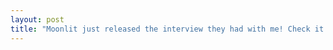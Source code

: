 ```yaml
---
layout: post
title: "Moonlit just released the interview they had with me! Check it out if you want to get some idea of what my research on interpretability and (legal) argument mining is about! <a href="https://medium.com/@moonlitai.legal/interpreting-machines-that-interpret-language-interview-with-jonathan-phd-candidate-at-moonlit-24f4fa233ce1">Interpreting machines that interpret language</a>"
---
```


